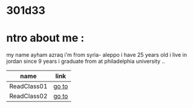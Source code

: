 # 301d33
# ntro about me :

my name ayham azraq i'm from syria- aleppo i have 25 years old i live in jordan since 9 years i graduate from at philadelphia university ..    

| name |link |
| ----------- | ----------- |
| ReadClass01 | [go to](ReadClass01.md) |
| ReadClass02 | [go to](ReadClass02.md) |
